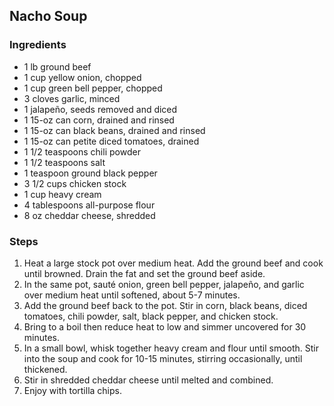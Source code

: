 ## Nacho Soup

### Ingredients
- 1 lb ground beef
- 1 cup yellow onion, chopped
- 1 cup green bell pepper, chopped
- 3 cloves garlic, minced
- 1 jalapeño, seeds removed and diced
- 1 15-oz can corn, drained and rinsed
- 1 15-oz can black beans, drained and rinsed
- 1 15-oz can petite diced tomatoes, drained
- 1 1/2 teaspoons chili powder
- 1 1/2 teaspoons salt
- 1 teaspoon ground black pepper
- 3 1/2 cups chicken stock
- 1 cup heavy cream
- 4 tablespoons all-purpose flour
- 8 oz cheddar cheese, shredded

### Steps
1. Heat a large stock pot over medium heat. Add the ground beef and cook until browned. Drain the fat and set the ground beef aside.
2. In the same pot, sauté onion, green bell pepper, jalapeño, and garlic over medium heat until softened, about 5-7 minutes.
3. Add the ground beef back to the pot. Stir in corn, black beans, diced tomatoes, chili powder, salt, black pepper, and chicken stock.
4. Bring to a boil then reduce heat to low and simmer uncovered for 30 minutes.
5. In a small bowl, whisk together heavy cream and flour until smooth. Stir into the soup and cook for 10-15 minutes, stirring occasionally, until thickened.
6. Stir in shredded cheddar cheese until melted and combined.
7. Enjoy with tortilla chips.